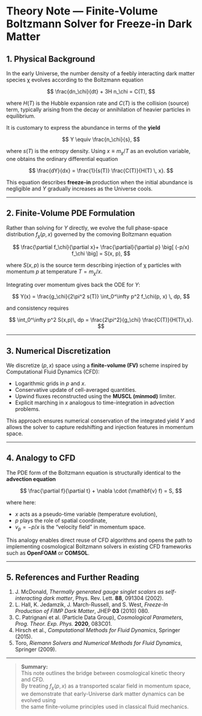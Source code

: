 # Theory Note — Finite-Volume Boltzmann Solver for Freeze-in Dark Matter

## 1. Physical Background

In the early Universe, the number density of a feebly interacting dark matter species χ evolves according to the Boltzmann equation

$$
\frac{dn_\chi}{dt} + 3H n_\chi = C(T),
$$

where $H(T)$ is the Hubble expansion rate and $C(T)$ is the collision (source) term, typically arising from the decay or annihilation of heavier particles in equilibrium.

It is customary to express the abundance in terms of the **yield**

$$
Y \equiv \frac{n_\chi}{s},
$$

where $s(T)$ is the entropy density. Using $x \equiv m_\chi / T$ as an evolution variable, one obtains the ordinary differential equation

$$
\frac{dY}{dx} = \frac{1}{s(T)} \frac{C(T)}{H(T) \, x}.
$$

This equation describes **freeze-in** production when the initial abundance is negligible and $Y$ gradually increases as the Universe cools.

---

## 2. Finite-Volume PDE Formulation

Rather than solving for $Y$ directly, we evolve the full phase-space distribution $f_\chi(p, x)$ governed by the comoving Boltzmann equation

$$
\frac{\partial f_\chi}{\partial x}+ \frac{\partial}{\partial p} \big[ (-p/x) f_\chi \big] = S(x, p),
$$

where $S(x,p)$ is the source term describing injection of χ particles with momentum $p$ at temperature $T = m_\chi/x$.

Integrating over momentum gives back the ODE for $Y$:

$$
Y(x) = \frac{g_\chi}{2\pi^2 s(T)} \int_0^\infty p^2 f_\chi(p, x) \, dp,
$$

and consistency requires

$$
\int_0^\infty p^2 S(x,p)\, dp = \frac{2\pi^2}{g_\chi} \frac{C(T)}{H(T)\,x}.
$$

---

## 3. Numerical Discretization

We discretize $(p, x)$ space using a **finite-volume (FV)** scheme inspired by Computational Fluid Dynamics (CFD):

- Logarithmic grids in $p$ and $x$.
- Conservative update of cell-averaged quantities.
- Upwind fluxes reconstructed using the **MUSCL (minmod)** limiter.
- Explicit marching in $x$ analogous to time-integration in advection problems.

This approach ensures numerical conservation of the integrated yield $Y$ and allows the solver to capture redshifting and injection features in momentum space.

---

## 4. Analogy to CFD

The PDE form of the Boltzmann equation is structurally identical to the **advection equation**

$$
\frac{\partial f}{\partial t} + \nabla \cdot (\mathbf{v} f) = S,
$$

where here:
- $x$ acts as a pseudo-time variable (temperature evolution),
- $p$ plays the role of spatial coordinate,
- $v_p = -p/x$ is the “velocity field” in momentum space.

This analogy enables direct reuse of CFD algorithms and opens the path to implementing cosmological Boltzmann solvers in existing CFD frameworks such as **OpenFOAM** or **COMSOL**.

---

## 5. References and Further Reading

1. J. McDonald, *Thermally generated gauge singlet scalars as self-interacting dark matter*, Phys. Rev. Lett. **88**, 091304 (2002).  
2. L. Hall, K. Jedamzik, J. March-Russell, and S. West, *Freeze-In Production of FIMP Dark Matter*, JHEP **03** (2010) 080.  
3. C. Patrignani et al. (Particle Data Group), *Cosmological Parameters*, *Prog. Theor. Exp. Phys.* **2020**, 083C01.  
4. Hirsch et al., *Computational Methods for Fluid Dynamics*, Springer (2015).  
5. Toro, *Riemann Solvers and Numerical Methods for Fluid Dynamics*, Springer (2009).  

---

> **Summary:**  
> This note outlines the bridge between cosmological kinetic theory and CFD.  
> By treating $f_\chi(p, x)$ as a transported scalar field in momentum space,  
> we demonstrate that early-Universe dark matter dynamics can be evolved using  
> the same finite-volume principles used in classical fluid mechanics.
